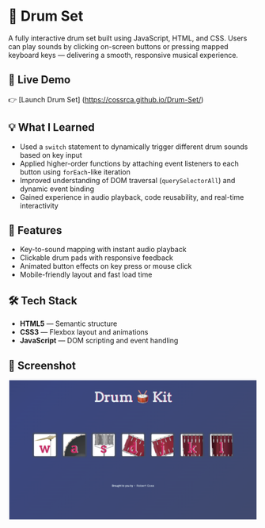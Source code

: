 # 🥁 Drum Set  
A fully interactive drum set built using JavaScript, HTML, and CSS. Users can play sounds by clicking on-screen buttons or pressing mapped keyboard keys — delivering a smooth, responsive musical experience.

## 🚀 Live Demo  
👉 [Launch Drum Set] (https://cossrca.github.io/Drum-Set/)

## 💡 What I Learned  
- Used a `switch` statement to dynamically trigger different drum sounds based on key input  
- Applied higher-order functions by attaching event listeners to each button using `forEach`-like iteration  
- Improved understanding of DOM traversal (`querySelectorAll`) and dynamic event binding  
- Gained experience in audio playback, code reusability, and real-time interactivity

## 🚀 Features  
- Key-to-sound mapping with instant audio playback  
- Clickable drum pads with responsive feedback  
- Animated button effects on key press or mouse click  
- Mobile-friendly layout and fast load time  

## 🛠️ Tech Stack  
- **HTML5** — Semantic structure  
- **CSS3** — Flexbox layout and animations  
- **JavaScript** — DOM scripting and event handling  

## 📸 Screenshot  
<p align="center">
  <img src="images/Drum-set-screenshot.png" alt="Screenshot of Dice Game" width="500"/>
</p>